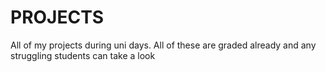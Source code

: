 # PROJECTS
All of my projects during uni days.
All of these are graded already and any struggling students can take a look
